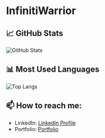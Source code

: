 # InfinitiWarrior

## 📈 GitHub Stats
![GitHub Stats](https://github-readme-stats.vercel.app/api?username=InfinitiWarrior&show_icons=true&theme=radical)
## 📊 Most Used Languages
![Top Langs](https://github-readme-stats.vercel.app/api/top-langs/?username=InfinitiWarrior&layout=compact&theme=radical)


## 📫 How to reach me:
- LinkedIn: [LinkedIn Profile](https://www.linkedin.com/in/daniel-axelson-63a2a5290/)
- Portfolio: [Portfolio](https://infinitiwarrior.github.io/)
